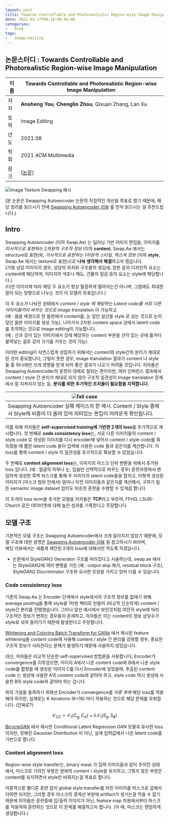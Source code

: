 ```yaml
---
layout: post
title: Towards Controllable and Photorealistic Region-wise Image Manipulation
date: 2022-03-17T09:10:00-04:00  
categories:
-   blog  
tags:
-   image-editing
---
```


## 논문스터디 : Towards Controllable and Photorealistic Region-wise Image Manipulation

|이름| **Towards Controllable and Photorealistic Region-wise Image Manipulation**|
|---|---|
|저자| **Ansheng You**, **Chenglin Zhou**, Qixuan Zhang, Lan Xu |
|토픽| Image Editing |
|년도| 2021.08 |
|학회| 2021 ACM Multimedia |
|링크| [[논문]](https://arxiv.org/abs/2108.08674) |

![Image Texture Swapping 예시](/assets/images/tcp/teaser.png)

(본 논문은 Swapping Autoencoder 논문의 직접적인 개선을 목표로 했기 때문에, 해당 정리를 읽으시기 전에 [Swapping Autoencoder 리뷰](_posts/2022-03-08-Swapping_Autoencoder.md) 를 먼저 읽으시는 걸 추천드립니다.)

## Intro

Swapping Autoencoder (이하 Swap.Ae) 는 딥러닝 기반 이미지 편집을, 이미지를 *미시적으로 표현하는 2차원적 구조적 정보* (이하 **content**, Swap.Ae 에서는 structure로 표현)와, *거시적으로 표현하는 1차원적 스타일, 텍스쳐 정보* (이하 **style**, Swap.Ae 에서는 texture로 표현)으로 **나눠 생각해서 해결**하고자 했습니다.  
(가령 성당 이미지의 경우, 성당의 위치와 구조물의 생김새, 창문 등의 디자인적 요소는 content에 해당하며, 이미지의 색조나 채도, 건물의 질감 등의 요소는 style에 해당합니다.)  
(다만 이미지에 따라 해당 두 요소가 항상 말끔하게 떨어지는건 아니며, 그럼에도 최대한 말이 되는 방향으로 나누는 것이 이 모델의 목표입니다.)  

이 두 요소가 나눠진 상태에서 *content / style 에 해당하는 Latent code를 서로 다른 이미지들끼리 바꾸는 것으로 image translation* 이 가능하고  
(예 : 봄을 배경으로 한 들판에서 content를, 눈 덮인 설산을 style 로 삼는 것으로 눈이 덮인 들판 이미지를 생성 가능), 나아가서 2차원 content space 상에서 latent code를 조작하는 것으로 image editing이 가능합니다.  
(예 : 산과 강이 있는 이미지에서 강에 해당하는 content 부분을 산이 있는 곳에 옮겨다 붙여넣는 걸로 강의 크기를 키우는 것이 가능).

이러한 editing이 자연스럽게 성립하기 위해서는 content와 style간의 분리가 제대로 된 것이 중요합니다; 그렇지 못한 경우, image translation 결과가 content 나 style 둘 중 하나에만 크게 영향을 받게 되어 좋은 결과가 나오기 어려울 것입니다. 저자들은 Swapping Autoencoder의 훈련이 대체로 잘되는 편이지만, 여러 인퍼런스 결과에서 content / style 간 분리가 제대로 되지 않아 구조적 일관성이 Image translation 문제에서 잘 지켜지지 않는 등, **분리를 위한 추가적인 조치들이 필요함을 지적합니다.**

|![fail case](/assets/images/tcp/false.png)|
|-|
|Swapping Autoencoder 실패 케이스의 한 예시. Content / Style 중에서 Style에 비중이 더 쏠려 있어 의미있는 편집이 어려운게 확인됩니다.|

이를 위해 저자들은 **self-supervised training에 기반한 2개의 loss**를 추가적으로 제시합니다. 첫 번째로 **code consistency loss**는, 서로 다른 이미지들의 content / style code 로 생성된 이미지를 다시 encoder에 넣어서 content / style code를 획득했을 때 뽑힌 latent code 들이 입력에 사용한 code 들과 같은지를 계산합니다. 이 loss를 통해 content / style 의 일관성을 추가적으로 확보할 수 있었습니다.

두 번째로 **content alignment loss**는, 이미지의 마스크 단위 변환을 위해서 추가된 loss 입니다. (예 : 얼굴의 피부나 눈, 입술만 선택적으로 바꾸는 경우) 훈련과정에서 랜덤하게 생성한 흑백 마스크를 통해 두 이미지의 latent code들을 합치고, 이렇게 생성된 이미지가 (마스크 범위 안에서) 얼마나 이전 이미지들과 같은지를 계산해서, 구하기 힘든 semantic image dataset 없이도 비슷한 훈련을 수행할 수 있게끔 합니다.

이 두개의 loss term을 추가한 모델을 저자들은 **TCP**라고 부르며, FFHQ, LSUN-Church 같은 데이터셋에 대해 높은 성과를 기록한다고 주장합니다.

## 모델 구조

기본적인 모델 구조는 Swapping Autoencoder에서 크게 달라지지 않았기 때문에, 
모델 구조에 대한 설명은 [Swapping Autoencoder 리뷰](_posts/2022-03-08-Swapping_Autoencoder.md) 을 참고하시기 바라며,  
해당 리뷰에서는 새롭게 제안된 2개의 loss에 대해서만 적도록 하겠습니다.
* 논문에서 StyleGAN2 Generator 구조를 따라갔다고 서술하는데, swap.ae 에서는 StyleGAN2에 여러 변형을 거친 (예 : output skip 제거, residual block 구조), StyleGAN2 Discriminator 구조와 유사한 모양을 가지고 있어 다를 수 있습니다.



### Code consistency loss

기존의 Swap.Ae 는 Encoder 단계에서 style에서의 구조적 정보를 없애기 위해. average pooling을 통해 style을 1차원 벡터로 만들어 (비교적 단순하게) content / style간 분리를 진행했습니다. 그러나 앞선 예시에서 보인것처럼 여전히 style에 따라 구조적인 정보가 변하는 경우들이 존재하고, 저자들은 이는 content의 정보 상당수가 style로 섞여 들어가기 때문에 발생한다고 주장합니다. 

[Whitening and Coloring Batch Transform for GANs](https://github.com/AliaksandrSiarohin/wc-gan) 에서 제시된 feature whitening을 content code에 사용해 content / style 간 분리를 강화할 경우, 중요한 구조적 정보가 사라진다는 문제가 발생하기 때문에 사용하지 않았습니다. 

대신, 저자들은 비교적 단순한 self-supervised 방법론을 사용합니다; Encoder가 convergence를 이루었으면, 이미지 A에서 나온 content code와 B에서 나온 style code를 합쳤을 때 생성된 이미지 C를 다시 Encoder에 넣었을때, 추출된 content code 는 생성에 사용한 A의 content code와 같아야 하고, style code 역시 생성에 사용한 B의 style code와 같아야 하는 겁니다.

위의 가설을 충족하기 위해선 Encoder가 convergence를 *이룬 후에* 해당 loss를 적용해야 하지만, 실제로는 K iterations (K=16) 마다 적용하는 것으로 해당 문제를 우회합니다. (진짜로?)

$$
\mathcal{L}_{CC} = \mathcal{L}_1(C_g, C_A) + \lambda\mathcal{L}_1(S_g, S_B)
$$

[BicycleGAN](https://github.com/junyanz/BicycleGAN) 에서 제시한 Conditional Latent Regression GAN 모델과 유사한 loss이지만, 정해진 Gaussian Distribution 이 아닌, 실제 입력값에서 나온 latent code를 기반으로 합니다.


### Content alignment loss

Region-wise style transfer는, binary mask 가 입력 이미지들과 같이 주어진 상태에서, 마스크로 가려진 부분은 원래의 content / style을 유지하고, 그렇지 않은 부분은 content를 유지하면서 style만 바꿔지는걸 목표로 합니다.

이론적으론 별다른 훈련 없이 global style transfer를 마친 이미지를 마스크로 곱해서 더하면 되지만, 그러할 경우 마스크의 경계선 부분에 artifact가 생기는걸 막을 수 없기 때문에 저자들은 훈련중에 입/출력 이미지가 아닌, feature map 차원에서부터 마스크를 적용하여 훈련하는 것으로 이 문제를 해결하고자 합니다. (이 때, 마스크는 랜덤하게 생성합니다.)


